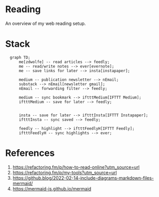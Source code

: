 # Reading

An overview of my web reading setup.

# Stack

```mermaid
  graph TD;
      me[zdwolfe] -- read articles --> feedly;
      me -- read/write notes --> ever[evernote];
      me -- save links for later --> insta[instapaper];
      
      medium -- publication newsletter --> nEmail;
      substack --> nEmail[newsletter gmail];
      nEmail -- forwarding filter --> feedly;
      
      medium -- sync bookmark --> iftttMedium[IFTTT Medium];
      iftttMedium -- save for later --> feedly;
      
      
      insta -- save for later --> iftttInsta[IFTTT Instapaper];
      iftttInsta -- sync saved --> feedly;
      
      feedly -- highlight --> iftttFeedlyH[IFTTT Feedly];
      iftttFeedlyH -- sync highlights --> ever;      
```

# References
1. https://refactoring.fm/p/how-to-read-online?utm_source=url
1. https://refactoring.fm/p/my-tools?utm_source=url
1. https://github.blog/2022-02-14-include-diagrams-markdown-files-mermaid/
1. https://mermaid-js.github.io/mermaid
